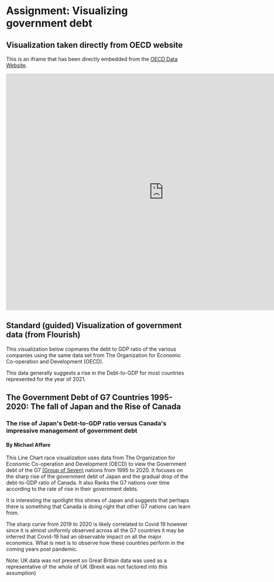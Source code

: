 # Assignment: Visualizing government debt

## Visualization taken directly from OECD website
This is an iframe that has been directly embedded from the [OECD Data Website](https://data.oecd.org/gga/general-government-debt.htm).
<iframe src="https://data.oecd.org/chart/6Oiy" width="860" height="645" style="border: 0" mozallowfullscreen="true" webkitallowfullscreen="true" allowfullscreen="true"><a href="https://data.oecd.org/chart/6Oiy" target="_blank">OECD Chart: General government debt, Total, % of GDP, Annual, 2021</a></iframe>



## Standard (guided) Visualization of government data (from Flourish)
This visualization below copmares the debt to GDP ratio of the various companies using the same data set from The Organization for Economic Co-operation and Development (OECD).

This data generally suggests a rise in the Debt-to-GDP for most countries represented for the year of 2021.

<div class="flourish-embed flourish-chart" data-src="visualisation/11161753"><script src="https://public.flourish.studio/resources/embed.js"></script></div>


## The Government Debt of G7 Countries 1995-2020: The fall of Japan and the Rise of Canada
### The rise of Japan's Debt-to-GDP ratio versus Canada's impressive management of government debt
#### By Michael Affare
This Line Chart race visualization uses data from The Organization for Economic Co-operation and Development (OECD) to view the Government debt of the G7 [(Group of Seven)](https://en.wikipedia.org/wiki/G7) nations from 1995 to 2020.
It focuses on the sharp rise of the government debt of Japan and the gradual drop of the debt-to-GDP ratio of Canada.
It also Ranks the G7 nations over time according to the rate of rise in their government debts.

It is interesting the spotlight this shines of Japan and suggests that perhaps there is something that Canada is doing right that other G7 nations can learn from.

The sharp curve from 2019 to 2020 is likely correlated to Covid 19 however since it is almost uniformly observed across all the G7 countries it may be inferred that Covid-19 had an observable impact on all the major economics. What is next is to observe how these countries perform in the coming years post pandemic.


Note: 
UK data was not present so Great Britain data was used as a representative of the whole of UK  (Brexit was not factored into this assumption)

<div class="flourish-embed flourish-chart" data-src="visualisation/11162273"><script src="https://public.flourish.studio/resources/embed.js"></script></div>




